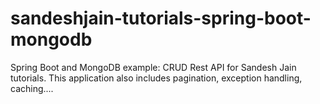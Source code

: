# sandeshjain-tutorials-spring-boot-mongodb
Spring Boot and MongoDB example: CRUD Rest API for Sandesh Jain tutorials. This application also includes pagination, exception handling, caching.... 
